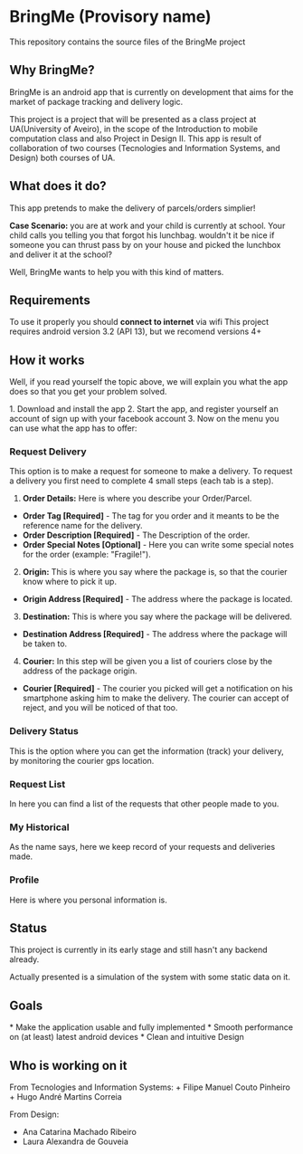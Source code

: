 <h1>BringMe (Provisory name)</h1>
<p>This repository contains the source files of the BringMe project</p>

<h2>Why BringMe?</h2>
<p>BringMe is an android app that is currently on development that aims for the market of package tracking and delivery logic.</p>
<p>This project is a project that will be presented as a class project at UA(University of Aveiro), in the scope of the Introduction to mobile computation class and also Project in Design II.
This app is result of collaboration of two courses (Tecnologies and Information Systems, and Design) both courses of UA.</p>

<h2>What does it do?</h2>
<p>This app pretends to make the delivery of parcels/orders simplier!</p>
<p><b>Case Scenario:</b> you are at work and your child is currently at school. Your child calls you telling you that forgot his lunchbag.
wouldn't it be nice if someone you can thrust pass by on your house and picked the lunchbox and deliver it at the school?</p>
Well, BringMe wants to help you with this kind of matters.

<h2>Requirements</h2>
To use it properly you should <b>connect to internet</b> via wifi  
This project requires android version 3.2 (API 13), but we recomend versions 4+

<h2>How it works</h2>
<p>Well, if you read yourself the topic above, we will explain you what the app does so that you get your problem solved.</p>
1. Download and install the app
2. Start the app, and register yourself an account of sign up with your facebook account
3. Now on the menu you can use what the app has to offer:

<h3>Request Delivery</h3>
<p>This option is to make a request for someone to make a delivery. To request a delivery you first need to complete 4 small steps (each tab is a step).</p>

1. <b>Order Details:</b> Here is where you describe your Order/Parcel.
  *  <b>Order Tag [Required]</b> - The tag for you order and it meants to be the reference name for the delivery.  
  *  <b>Order Description [Required]</b> - The Description of the order.  
  *  <b>Order Special Notes [Optional]</b> - Here you can write some special notes for the order (example: "Fragile!").  

2. <b>Origin:</b> This is where you say where the package is, so that the courier know where to pick it up.
  *  <b>Origin Address [Required]</b> - The address where the package is located.
  
3. <b>Destination:</b> This is where you say where the package will be delivered.
  *  <b>Destination Address [Required]</b> - The address where the package will be taken to.
  
4. <b>Courier:</b> In this step will be given you a list of couriers close by the address of the package origin.
  *  <b>Courier [Required]</b> - The courier you picked will get a notification on his smartphone asking him to make the delivery. The courier can accept of reject, and you will be noticed of that too.

<h3>Delivery Status</h3>
<p>This is the option where you can get the information (track) your delivery, by monitoring the courier gps location.</p>

<h3>Request List</h3>
<p>In here you can find a list of the requests that other people made to you.</p>

<h3>My Historical</h3>
<p>As the name says, here we keep record of your requests and deliveries made.</p>

<h3>Profile</h3>
<p>Here is where you personal information is.</p>

<h2>Status</h2>
<p>This project is currently in its early stage and still hasn't any backend already.</p>
<p>Actually presented is a simulation of the system with some static data on it.</p>

<h2>Goals</h2>
*  Make the application usable and fully implemented  
*  Smooth performance on (at least) latest android devices  
*  Clean and intuitive Design  

<h2>Who is working on it</h2>
From Tecnologies and Information Systems:  
+  Filipe Manuel Couto Pinheiro  
+  Hugo André Martins Correia  
  
From Design:  
+  Ana Catarina Machado Ribeiro  
+  Laura Alexandra de Gouveia  
